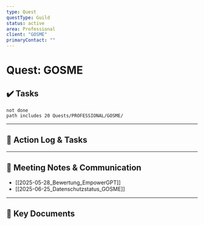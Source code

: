 ```yaml
---
type: Quest
questType: Guild
status: active
area: Professional
client: "GOSME"
primaryContact: ""
---
```


# Quest: GOSME

## ✔️ Tasks

```tasks
not done
path includes 20 Quests/PROFESSIONAL/GOSME/
```

---

## 📝 Action Log & Tasks


---
## 💬 Meeting Notes & Communication
- [[2025-05-28_Bewertung_EmpowerGPT]]
- [[2025-06-25_Datenschutzstatus_GOSME]]

---
## 📎 Key Documents
